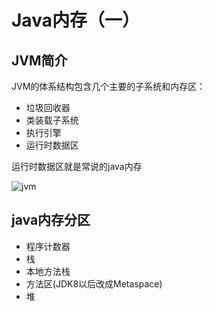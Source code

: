 # Java内存（一）

## JVM简介

JVM的体系结构包含几个主要的子系统和内存区：
- 垃圾回收器
- 类装载子系统
- 执行引擎
- 运行时数据区


运行时数据区就是常说的java内存

![jvm](http://incdn1.b0.upaiyun.com/2015/04/b5ae824fd22dbdd967961fb6caa52c17.jpg)

## java内存分区

- 程序计数器
- 栈
- 本地方法栈
- 方法区(JDK8以后改成Metaspace)
- 堆
